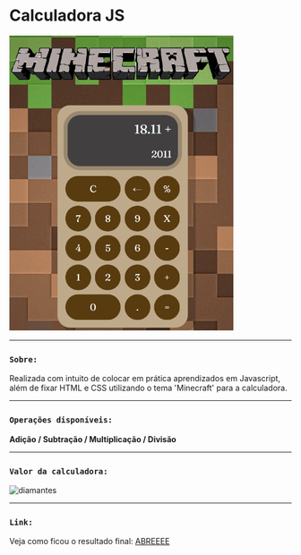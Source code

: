 # Calculadora JS

<img src="./assets/images/calculadora-design-final.png" alt="calculadora" width="400"/>
 
------

### `Sobre:`

Realizada com intuito de colocar em prática aprendizados em Javascript, além de fixar HTML e CSS utilizando o tema 'Minecraft' para a calculadora.

----
### `Operações disponíveis:`

**Adição / Subtração / Multiplicação / Divisão**

----
### `Valor da calculadora:`

<img src="https://i.ytimg.com/vi/V5XE-Myt2iI/maxresdefault.jpg" alt="diamantes" width="400"/>

------------

### `Link:` 
Veja como ficou o resultado final: [ABREEEE](https://calculadora-minecraft.netlify.app)





